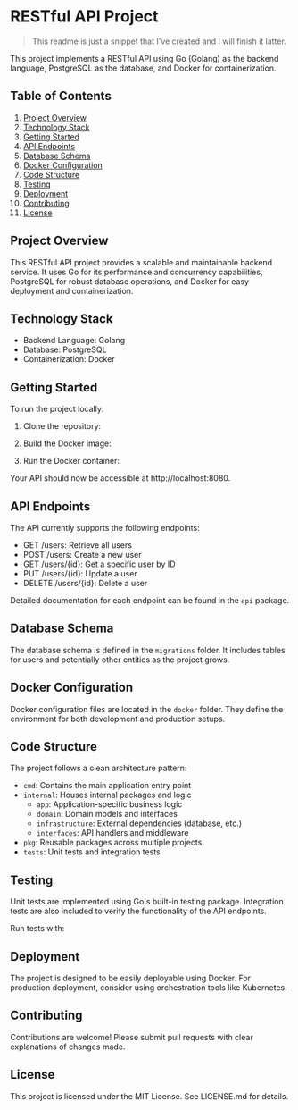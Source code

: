 # RESTful API Project
> This readme is just a snippet that I've created and I will finish it latter.

This project implements a RESTful API using Go (Golang) as the backend language, PostgreSQL as the database, and Docker for containerization.

## Table of Contents

1. [Project Overview](#project-overview)
2. [Technology Stack](#technology-stack)
3. [Getting Started](#getting-started)
4. [API Endpoints](#api-endpoints)
5. [Database Schema](#database-schema)
6. [Docker Configuration](#docker-configuration)
7. [Code Structure](#code-structure)
8. [Testing](#testing)
9. [Deployment](#deployment)
10. [Contributing](#contributing)
11. [License](#license)

## Project Overview

This RESTful API project provides a scalable and maintainable backend service. It uses Go for its performance and concurrency capabilities, PostgreSQL for robust database operations, and Docker for easy deployment and containerization.

## Technology Stack

- Backend Language: Golang
- Database: PostgreSQL
- Containerization: Docker

## Getting Started

To run the project locally:

1. Clone the repository:

2. Build the Docker image:

3. Run the Docker container:


Your API should now be accessible at http://localhost:8080.

## API Endpoints

The API currently supports the following endpoints:

- GET /users: Retrieve all users
- POST /users: Create a new user
- GET /users/{id}: Get a specific user by ID
- PUT /users/{id}: Update a user
- DELETE /users/{id}: Delete a user

Detailed documentation for each endpoint can be found in the `api` package.

## Database Schema

The database schema is defined in the `migrations` folder. It includes tables for users and potentially other entities as the project grows.

## Docker Configuration

Docker configuration files are located in the `docker` folder. They define the environment for both development and production setups.

## Code Structure

The project follows a clean architecture pattern:

- `cmd`: Contains the main application entry point
- `internal`: Houses internal packages and logic
  - `app`: Application-specific business logic
  - `domain`: Domain models and interfaces
  - `infrastructure`: External dependencies (database, etc.)
  - `interfaces`: API handlers and middleware
- `pkg`: Reusable packages across multiple projects
- `tests`: Unit tests and integration tests

## Testing

Unit tests are implemented using Go's built-in testing package. Integration tests are also included to verify the functionality of the API endpoints.

Run tests with:


## Deployment

The project is designed to be easily deployable using Docker. For production deployment, consider using orchestration tools like Kubernetes.

## Contributing

Contributions are welcome! Please submit pull requests with clear explanations of changes made.

## License

This project is licensed under the MIT License. See LICENSE.md for details.


 

